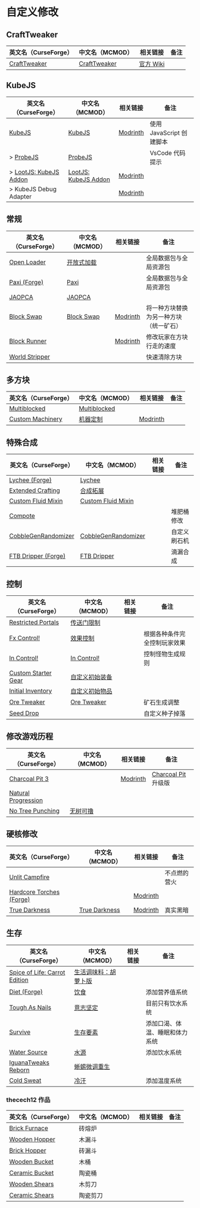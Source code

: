 # 自定义修改

## CraftTweaker

| 英文名（CurseForge）                                                      | 中文名（MCMOD）                                     | 相关链接                                  | 备注 |
| ------------------------------------------------------------------------- | --------------------------------------------------- | ----------------------------------------- | ---- |
| [CraftTweaker](https://www.curseforge.com/minecraft/mc-mods/crafttweaker) | [CraftTweaker](https://www.mcmod.cn/class/669.html) | [官方 Wiki](https://docs.blamejared.com/) |      |

## KubeJS

| 英文名（CurseForge）                                                                | 中文名（MCMOD）                                              | 相关链接                                                  | 备注                     |
| ----------------------------------------------------------------------------------- | ------------------------------------------------------------ | --------------------------------------------------------- | ------------------------ |
| [KubeJS](https://www.curseforge.com/minecraft/mc-mods/kubejs)                       | [KubeJS](https://www.mcmod.cn/class/2450.html)               | [Modrinth](https://modrinth.com/mod/kubejs)               | 使用 JavaScript 创建脚本 |
| > [ProbeJS](https://www.curseforge.com/minecraft/mc-mods/probejs)                   | [ProbeJS](https://www.mcmod.cn/class/6486.html)              |                                                           | VsCode 代码提示          |
| > [LootJS: KubeJS Addon](https://www.curseforge.com/minecraft/mc-mods/lootjs-forge) | [LootJS: KubeJS Addon](https://www.mcmod.cn/class/6327.html) | [Modrinth](https://modrinth.com/mod/lootjs)               |                          |
| > KubeJS Debug Adapter                                                              |                                                              | [Modrinth](https://modrinth.com/mod/kubejs-debug-adapter) |                          |

## 常规

| 英文名（CurseForge）                                                            | 中文名（MCMOD）                                    | 相关链接                                          | 备注                                   |
| ------------------------------------------------------------------------------- | -------------------------------------------------- | ------------------------------------------------- | -------------------------------------- |
| [Open Loader](https://www.curseforge.com/minecraft/mc-mods/open-loader)         | [开放式加载](https://www.mcmod.cn/class/3002.html) |                                                   | 全局数据包与全局资源包                 |
| [Paxi (Forge)](https://www.curseforge.com/minecraft/mc-mods/paxi-forge)         | [Paxi](https://www.mcmod.cn/class/4615.html)       |                                                   | 全局数据包与全局资源包                 |
| [JAOPCA](https://www.curseforge.com/minecraft/mc-mods/jaopca)                   | [JAOPCA](https://www.mcmod.cn/class/878.html)      |                                                   |                                        |
| [Block Swap](https://www.curseforge.com/minecraft/mc-mods/block-swap)           | [Block Swap](https://www.mcmod.cn/class/3865.html) | [Modrinth](https://modrinth.com/mod/block-swap)   | 将一种方块替换为另一种方块（统一矿石） |
| [Block Runner](https://www.curseforge.com/minecraft/mc-mods/block-runner-forge) |                                                    | [Modrinth](https://modrinth.com/mod/block-runner) | 修改玩家在方块行走的速度               |
| [World Stripper](https://www.curseforge.com/minecraft/mc-mods/world-stripper)   |                                                    |                                                   | 快速清除方块                           |

## 多方块

| 英文名（CurseForge）                                                              | 中文名（MCMOD）                                      | 相关链接                                              | 备注 |
| --------------------------------------------------------------------------------- | ---------------------------------------------------- | ----------------------------------------------------- | ---- |
| [Multiblocked](https://www.curseforge.com/minecraft/mc-mods/multiblocked)         | [Multiblocked](https://www.mcmod.cn/class/6191.html) |                                                       |      |
| [Custom Machinery](https://www.curseforge.com/minecraft/mc-mods/custom-machinery) | [机器定制](https://www.mcmod.cn/class/3903.html)     | [Modrinth](https://modrinth.com/mod/custom-machinery) |      |

## 特殊合成

| 英文名（CurseForge）                                                                    | 中文名（MCMOD）                                             | 相关链接 | 备注         |
| --------------------------------------------------------------------------------------- | ----------------------------------------------------------- | -------- | ------------ |
| [Lychee (Forge)](https://www.curseforge.com/minecraft/mc-mods/lychee)                   | [Lychee](https://www.mcmod.cn/class/5559.html)              |          |              |
| [Extended Crafting](https://www.curseforge.com/minecraft/mc-mods/extended-crafting)     | [合成拓展](https://www.mcmod.cn/class/1602.html)            |          |              |
| [Custom Fluid Mixin](https://www.curseforge.com/minecraft/mc-mods/custom-fluid-mixin)   | [Custom Fluid Mixin](https://www.mcmod.cn/class/5942.html)  |          |              |
| [Compote](https://www.curseforge.com/minecraft/mc-mods/compote)                         |                                                             |          | 堆肥桶修改   |
| [CobbleGenRandomizer](https://www.curseforge.com/minecraft/mc-mods/cobblegenrandomizer) | [CobbleGenRandomizer](https://www.mcmod.cn/class/4149.html) |          | 自定义刷石机 |
| [FTB Dripper (Forge)](https://www.curseforge.com/minecraft/mc-mods/ftb-dripper-forge)   | [FTB Dripper](https://www.mcmod.cn/class/4930.html)         |          | 滴漏合成     |

## 控制

| 英文名（CurseForge）                                                                    | 中文名（MCMOD）                                        | 相关链接 | 备注                         |
| --------------------------------------------------------------------------------------- | ------------------------------------------------------ | -------- | ---------------------------- |
| [Restricted Portals](https://www.curseforge.com/minecraft/mc-mods/restricted-portals)   | [传送门限制](https://www.mcmod.cn/class/1911.html)     |          |                              |
| [Fx Control!](https://www.curseforge.com/minecraft/mc-mods/fx-control)                  | [效果控制](https://www.mcmod.cn/class/4942.html)       |          | 根据各种条件完全控制玩家效果 |
| [In Control!](https://www.curseforge.com/minecraft/mc-mods/in-control)                  | [In Control!](https://www.mcmod.cn/class/3826.html)    |          | 控制怪物生成规则             |
| [Custom Starter Gear](https://www.curseforge.com/minecraft/mc-mods/custom-starter-gear) | [自定义初始装备](https://www.mcmod.cn/class/1918.html) |          |                              |
| [Initial Inventory](https://www.curseforge.com/minecraft/mc-mods/initial-inventory)     | [自定义初始物品](https://www.mcmod.cn/class/1510.html) |          |                              |
| [Ore Tweaker](https://www.curseforge.com/minecraft/mc-mods/ore-tweaker)                 | [Ore Tweaker](https://www.mcmod.cn/class/4479.html)    |          | 矿石生成调整                 |
| [Seed Drop](https://www.curseforge.com/minecraft/mc-mods/seed-drop)                     |                                                        |          | 自定义种子掉落               |

## 修改游戏历程

| 英文名（CurseForge）                                                                     | 中文名（MCMOD）                                  | 相关链接                                          | 备注                                                        |
| ---------------------------------------------------------------------------------------- | ------------------------------------------------ | ------------------------------------------------- | ----------------------------------------------------------- |
| [Charcoal Pit 3](https://www.curseforge.com/minecraft/mc-mods/charcoal-pit-3)            |                                                  | [Modrinth](https://modrinth.com/mod/charcoal_pit) | [Charcoal Pit](https://www.mcmod.cn/class/1225.html) 升级版 |
| [Natural Progression](https://www.curseforge.com/minecraft/mc-mods/natural-progressions) |                                                  |                                                   |                                                             |
| [No Tree Punching](https://www.curseforge.com/minecraft/mc-mods/no-tree-punching)        | [无树可撸](https://www.mcmod.cn/class/2138.html) |                                                   |                                                             |

## 硬核修改

| 英文名（CurseForge）                                                                            | 中文名（MCMOD）                                       | 相关链接                                              | 备注         |
| ----------------------------------------------------------------------------------------------- | ----------------------------------------------------- | ----------------------------------------------------- | ------------ |
| [Unlit Campfire](https://www.curseforge.com/minecraft/mc-mods/unlit-campfire)                   |                                                       |                                                       | 不点燃的营火 |
| [Hardcore Torches (Forge)](https://www.curseforge.com/minecraft/mc-mods/hardcore-torches-forge) |                                                       | [Modrinth](https://modrinth.com/mod/hardcore-torches) |              |
| [True Darkness](https://www.curseforge.com/minecraft/mc-mods/true-darkness)                     | [True Darkness](https://www.mcmod.cn/class/5334.html) | [Modrinth](https://modrinth.com/mod/true-darkness)    | 真实黑暗     |

## 生存

| 英文名（CurseForge）                                                                                       | 中文名（MCMOD）                                              | 相关链接 | 备注                           |
| ---------------------------------------------------------------------------------------------------------- | ------------------------------------------------------------ | -------- | ------------------------------ |
| [Spice of Life: Carrot Edition](https://www.curseforge.com/minecraft/mc-mods/spice-of-life-carrot-edition) | [生活调味料：胡萝卜版](https://www.mcmod.cn/class/1836.html) |          |                                |
| [Diet (Forge)](https://www.curseforge.com/minecraft/mc-mods/diet)                                          | [饮食](https://www.mcmod.cn/class/3599.html)                 |          | 添加营养值系统                 |
| [Tough As Nails](https://www.curseforge.com/minecraft/mc-mods/tough-as-nails)                              | [意志坚定](https://www.mcmod.cn/class/531.html)              |          | 目前只有饮水系统               |
| [Survive](https://www.curseforge.com/minecraft/mc-mods/survive)                                            | [生存要素](https://www.mcmod.cn/class/3493.html)             |          | 添加口渴、体温、睡眠和体力系统 |
| [Water Source](https://www.curseforge.com/minecraft/mc-mods/water-source)                                  | [水源](https://www.mcmod.cn/class/2638.html)                 |          | 添加饮水系统                   |
| [IguanaTweaks Reborn](https://www.curseforge.com/minecraft/mc-mods/iguanatweaks-reborn)                    | [蜥蜴微调重生](https://www.mcmod.cn/class/4130.html)         |          |                                |
| [Cold Sweat](https://www.curseforge.com/minecraft/mc-mods/cold-sweat)                                      | [冷汗](https://www.mcmod.cn/class/4383.html)                 |          | 添加温度系统                   |

### thecech12 作品

| 英文名（CurseForge）                                                          | 中文名（MCMOD） | 相关链接 | 备注 |
| ----------------------------------------------------------------------------- | --------------- | -------- | ---- |
| [Brick Furnace](https://www.curseforge.com/minecraft/mc-mods/brick-furnace)   | 砖熔炉          |          |      |
| [Wooden Hopper](https://www.curseforge.com/minecraft/mc-mods/wooden-hopper)   | 木漏斗          |          |      |
| [Brick Hopper](https://www.curseforge.com/minecraft/mc-mods/brick-hopper)     | 砖漏斗          |          |      |
| [Wooden Bucket](https://www.curseforge.com/minecraft/mc-mods/wooden-bucket)   | 木桶            |          |      |
| [Ceramic Bucket](https://www.curseforge.com/minecraft/mc-mods/ceramic-bucket) | 陶瓷桶          |          |      |
| [Wooden Shears](https://www.curseforge.com/minecraft/mc-mods/wooden-shears)   | 木剪刀          |          |      |
| [Ceramic Shears](https://www.curseforge.com/minecraft/mc-mods/ceramic-shears) | 陶瓷剪刀        |          |      |
